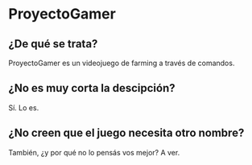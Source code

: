 # ProyectoGamer
## ¿De qué se trata?
ProyectoGamer es un videojuego de farming a través de comandos.
## ¿No es muy corta la descipción?
Sí. Lo es.
## ¿No creen que el juego necesita otro nombre?
También, ¿y por qué no lo pensás vos mejor? A ver.
